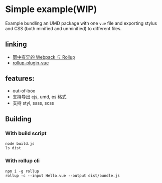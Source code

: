 Simple example(WIP)
===

Example bundling an UMD package with one `vue` file and exporting stylus and CSS (both minified and unminified) to different files.

## linking 
+ [同中有异的 Webpack 与 Rollup](https://juejin.im/post/58edb865570c350057f199a7)
+ [rollup-plugin-vue](https://github.com/vuejs/rollup-plugin-vue)


## features:
+ out-of-box
+ 支持导出 cjs, umd, es 格式
+ 支持 styl, sass, scss

## Building

### With build script

```
node build.js
ls dist
```

### With rollup cli

```
npm i -g rollup
rollup -c --input Hello.vue --output dist/bundle.js
```
